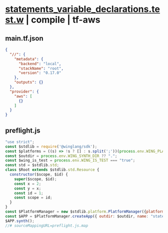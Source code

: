 # [statements_variable_declarations.test.w](../../../../../examples/tests/valid/statements_variable_declarations.test.w) | compile | tf-aws

## main.tf.json
```json
{
  "//": {
    "metadata": {
      "backend": "local",
      "stackName": "root",
      "version": "0.17.0"
    },
    "outputs": {}
  },
  "provider": {
    "aws": [
      {}
    ]
  }
}
```

## preflight.js
```js
"use strict";
const $stdlib = require('@winglang/sdk');
const $platforms = ((s) => !s ? [] : s.split(';'))(process.env.WING_PLATFORMS);
const $outdir = process.env.WING_SYNTH_DIR ?? ".";
const $wing_is_test = process.env.WING_IS_TEST === "true";
const std = $stdlib.std;
class $Root extends $stdlib.std.Resource {
  constructor($scope, $id) {
    super($scope, $id);
    const x = 2;
    const y = x;
    const id = 1;
    const scope = id;
  }
}
const $PlatformManager = new $stdlib.platform.PlatformManager({platformPaths: $platforms});
const $APP = $PlatformManager.createApp({ outdir: $outdir, name: "statements_variable_declarations.test", rootConstruct: $Root, isTestEnvironment: $wing_is_test, entrypointDir: process.env['WING_SOURCE_DIR'], rootId: process.env['WING_ROOT_ID'], traceUsage: process.env['WING_TRACE_USAGE'] });
$APP.synth();
//# sourceMappingURL=preflight.js.map
```

